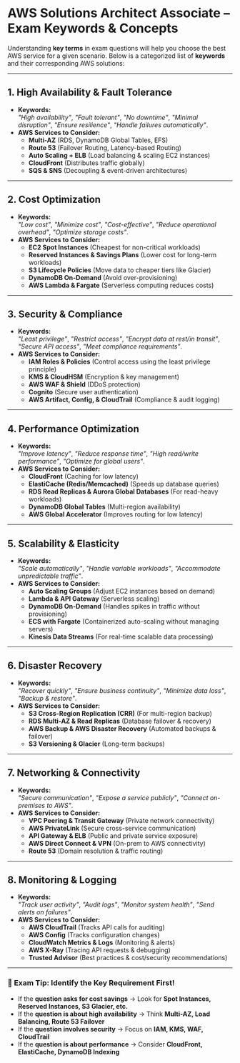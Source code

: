 # **AWS Solutions Architect Associate – Exam Keywords & Concepts**  

Understanding **key terms** in exam questions will help you choose the best AWS service for a given scenario. Below is a categorized list of **keywords** and their corresponding AWS solutions:  

---

## **1. High Availability & Fault Tolerance**
- **Keywords:**  
  *"High availability"*, *"Fault tolerant"*, *"No downtime"*, *"Minimal disruption"*, *"Ensure resilience"*, *"Handle failures automatically"*.  
- **AWS Services to Consider:**  
  - **Multi-AZ** (RDS, DynamoDB Global Tables, EFS)  
  - **Route 53** (Failover Routing, Latency-based Routing)  
  - **Auto Scaling + ELB** (Load balancing & scaling EC2 instances)  
  - **CloudFront** (Distributes traffic globally)  
  - **SQS & SNS** (Decoupling & event-driven architectures)  

---

## **2. Cost Optimization**
- **Keywords:**  
  *"Low cost"*, *"Minimize cost"*, *"Cost-effective"*, *"Reduce operational overhead"*, *"Optimize storage costs"*.  
- **AWS Services to Consider:**  
  - **EC2 Spot Instances** (Cheapest for non-critical workloads)  
  - **Reserved Instances & Savings Plans** (Lower cost for long-term workloads)  
  - **S3 Lifecycle Policies** (Move data to cheaper tiers like Glacier)  
  - **DynamoDB On-Demand** (Avoid over-provisioning)  
  - **AWS Lambda & Fargate** (Serverless computing reduces costs)  

---

## **3. Security & Compliance**
- **Keywords:**  
  *"Least privilege"*, *"Restrict access"*, *"Encrypt data at rest/in transit"*, *"Secure API access"*, *"Meet compliance requirements"*.  
- **AWS Services to Consider:**  
  - **IAM Roles & Policies** (Control access using the least privilege principle)  
  - **KMS & CloudHSM** (Encryption & key management)  
  - **AWS WAF & Shield** (DDoS protection)  
  - **Cognito** (Secure user authentication)  
  - **AWS Artifact, Config, & CloudTrail** (Compliance & audit logging)  

---

## **4. Performance Optimization**
- **Keywords:**  
  *"Improve latency"*, *"Reduce response time"*, *"High read/write performance"*, *"Optimize for global users"*.  
- **AWS Services to Consider:**  
  - **CloudFront** (Caching for low latency)  
  - **ElastiCache (Redis/Memcached)** (Speeds up database queries)  
  - **RDS Read Replicas & Aurora Global Databases** (For read-heavy workloads)  
  - **DynamoDB Global Tables** (Multi-region availability)  
  - **AWS Global Accelerator** (Improves routing for low latency)  

---

## **5. Scalability & Elasticity**
- **Keywords:**  
  *"Scale automatically"*, *"Handle variable workloads"*, *"Accommodate unpredictable traffic"*.  
- **AWS Services to Consider:**  
  - **Auto Scaling Groups** (Adjust EC2 instances based on demand)  
  - **Lambda & API Gateway** (Serverless scaling)  
  - **DynamoDB On-Demand** (Handles spikes in traffic without provisioning)  
  - **ECS with Fargate** (Containerized auto-scaling without managing servers)  
  - **Kinesis Data Streams** (For real-time scalable data processing)  

---

## **6. Disaster Recovery**
- **Keywords:**  
  *"Recover quickly"*, *"Ensure business continuity"*, *"Minimize data loss"*, *"Backup & restore"*.  
- **AWS Services to Consider:**  
  - **S3 Cross-Region Replication (CRR)** (For multi-region backup)  
  - **RDS Multi-AZ & Read Replicas** (Database failover & recovery)  
  - **AWS Backup & AWS Disaster Recovery** (Automated backups & failover)  
  - **S3 Versioning & Glacier** (Long-term backups)  

---

## **7. Networking & Connectivity**
- **Keywords:**  
  *"Secure communication"*, *"Expose a service publicly"*, *"Connect on-premises to AWS"*.  
- **AWS Services to Consider:**  
  - **VPC Peering & Transit Gateway** (Private network connectivity)  
  - **AWS PrivateLink** (Secure cross-service communication)  
  - **API Gateway & ELB** (Public and private service exposure)  
  - **AWS Direct Connect & VPN** (On-prem to AWS connectivity)  
  - **Route 53** (Domain resolution & traffic routing)  

---

## **8. Monitoring & Logging**
- **Keywords:**  
  *"Track user activity"*, *"Audit logs"*, *"Monitor system health"*, *"Send alerts on failures"*.  
- **AWS Services to Consider:**  
  - **AWS CloudTrail** (Tracks API calls for auditing)  
  - **AWS Config** (Tracks configuration changes)  
  - **CloudWatch Metrics & Logs** (Monitoring & alerts)  
  - **AWS X-Ray** (Tracing API requests & debugging)  
  - **Trusted Advisor** (Best practices & cost/security recommendations)  

---

### **📌 Exam Tip: Identify the Key Requirement First!**
- If the **question asks for cost savings** → Look for **Spot Instances, Reserved Instances, S3 Glacier, etc.**  
- If the **question is about high availability** → Think **Multi-AZ, Load Balancing, Route 53 Failover**  
- If the **question involves security** → Focus on **IAM, KMS, WAF, CloudTrail**  
- If the **question is about performance** → Consider **CloudFront, ElastiCache, DynamoDB Indexing**  




